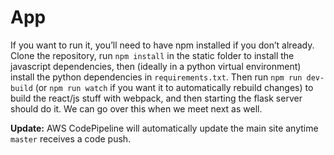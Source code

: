 # App

If you want to run it, you’ll need to have npm installed if you don’t already. Clone the repository, run `npm install` in the static folder to install the javascript dependencies, then (ideally in a python virtual environment) install the python dependencies in `requirements.txt`. Then run `npm run dev-build` (or  `npm run watch` if you want it to automatically rebuild changes) to build the react/js stuff with webpack, and then starting the flask server should do it. We can go over this when we meet next as well.

**Update:** AWS CodePipeline will automatically update the main site anytime `master` receives a code push.
